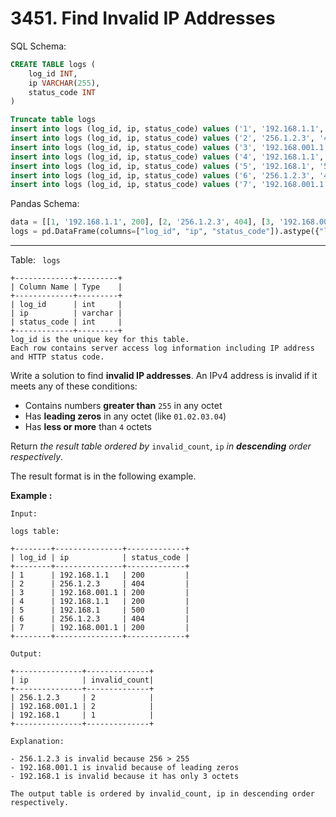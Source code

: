 # 3451. Find Invalid IP Addresses

SQL Schema:

```sql
CREATE TABLE logs (
    log_id INT,
    ip VARCHAR(255),
    status_code INT
)

Truncate table logs
insert into logs (log_id, ip, status_code) values ('1', '192.168.1.1', '200')
insert into logs (log_id, ip, status_code) values ('2', '256.1.2.3', '404')
insert into logs (log_id, ip, status_code) values ('3', '192.168.001.1', '200')
insert into logs (log_id, ip, status_code) values ('4', '192.168.1.1', '200')
insert into logs (log_id, ip, status_code) values ('5', '192.168.1', '500')
insert into logs (log_id, ip, status_code) values ('6', '256.1.2.3', '404')
insert into logs (log_id, ip, status_code) values ('7', '192.168.001.1', '200')
```

Pandas Schema:

```python
data = [[1, '192.168.1.1', 200], [2, '256.1.2.3', 404], [3, '192.168.001.1', 200], [4, '192.168.1.1', 200], [5, '192.168.1', 500], [6, '256.1.2.3', 404], [7, '192.168.001.1', 200]]
logs = pd.DataFrame(columns=["log_id", "ip", "status_code"]).astype({"log_id": "Int64", "ip": "string", "status_code": "Int64"})
```

---

Table: ` logs`

```()
+-------------+---------+
| Column Name | Type    |
+-------------+---------+
| log_id      | int     |
| ip          | varchar |
| status_code | int     |
+-------------+---------+
log_id is the unique key for this table.
Each row contains server access log information including IP address and HTTP status code.
```

Write a solution to find **invalid IP addresses**. An IPv4 address is invalid if it meets any of these conditions:

- Contains numbers **greater than** `255` in any octet
- Has **leading zeros** in any octet (like `01.02.03.04`)
- Has **less or more** than `4` octets

Return *the result table* *ordered by* `invalid_count`, `ip` *in **descending** order respectively*. 

The result format is in the following example.

**Example :**

```()
Input:

logs table:

+--------+---------------+-------------+
| log_id | ip            | status_code | 
+--------+---------------+-------------+
| 1      | 192.168.1.1   | 200         | 
| 2      | 256.1.2.3     | 404         | 
| 3      | 192.168.001.1 | 200         | 
| 4      | 192.168.1.1   | 200         | 
| 5      | 192.168.1     | 500         | 
| 6      | 256.1.2.3     | 404         | 
| 7      | 192.168.001.1 | 200         | 
+--------+---------------+-------------+

Output:

+---------------+--------------+
| ip            | invalid_count|
+---------------+--------------+
| 256.1.2.3     | 2            |
| 192.168.001.1 | 2            |
| 192.168.1     | 1            |
+---------------+--------------+

Explanation:

- 256.1.2.3 is invalid because 256 > 255
- 192.168.001.1 is invalid because of leading zeros
- 192.168.1 is invalid because it has only 3 octets

The output table is ordered by invalid_count, ip in descending order respectively.
```
